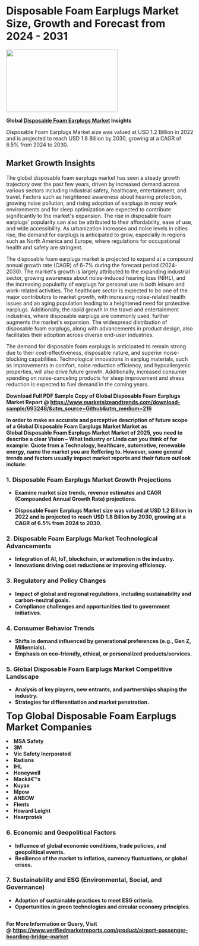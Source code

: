<H1>Disposable Foam Earplugs Market Size, Growth and Forecast from 2024 - 2031</H1><img class="aligncenter size-medium wp-image-584254" src="https://thirdeyenews.in/wp-content/uploads/2024/09/Global-Market-Research-300x168.jpeg" alt="" width="300" height="168" /><p><strong>Global&nbsp;<a href="https://www.marketsizeandtrends.com/download-sample/693248/&amp;utm_source=Github&utm_medium=216">Disposable Foam Earplugs Market</a> Insights</strong></p><p>Disposable Foam Earplugs Market size was valued at USD 1.2 Billion in 2022 and is projected to reach USD 1.8 Billion by 2030, growing at a CAGR of 6.5% from 2024 to 2030.</p><p><h2>Market Growth Insights</h2> <p>The global disposable foam earplugs market has seen a steady growth trajectory over the past few years, driven by increased demand across various sectors including industrial safety, healthcare, entertainment, and travel. Factors such as heightened awareness about hearing protection, growing noise pollution, and rising adoption of earplugs in noisy work environments and for sleep optimization are expected to contribute significantly to the market's expansion. The rise in disposable foam earplugs' popularity can also be attributed to their affordability, ease of use, and wide accessibility. As urbanization increases and noise levels in cities rise, the demand for earplugs is anticipated to grow, especially in regions such as North America and Europe, where regulations for occupational health and safety are stringent.</p> <p><strong></strong></p> <p>The disposable foam earplugs market is projected to expand at a compound annual growth rate (CAGR) of 6-7% during the forecast period (2024-2030). The market's growth is largely attributed to the expanding industrial sector, growing awareness about noise-induced hearing loss (NIHL), and the increasing popularity of earplugs for personal use in both leisure and work-related activities. The healthcare sector is expected to be one of the major contributors to market growth, with increasing noise-related health issues and an aging population leading to a heightened need for protective earplugs. Additionally, the rapid growth in the travel and entertainment industries, where disposable earplugs are commonly used, further augments the market's expansion. The widespread distribution of disposable foam earplugs, along with advancements in product design, also facilitates their adoption across diverse end-user industries.</p> <p>The demand for disposable foam earplugs is anticipated to remain strong due to their cost-effectiveness, disposable nature, and superior noise-blocking capabilities. Technological innovations in earplug materials, such as improvements in comfort, noise reduction efficiency, and hypoallergenic properties, will also drive future growth. Additionally, increased consumer spending on noise-canceling products for sleep improvement and stress reduction is expected to fuel demand in the coming years.</p> <p><strong></p><p><span class=""><strong>Download Full PDF Sample Copy of Global Disposable Foam Earplugs Market Report</strong> @ <a href="https://www.marketsizeandtrends.com/download-sample/693248/&amp;utm_source=Github&utm_medium=216" target="_blank">https://www.marketsizeandtrends.com/download-sample/693248/&amp;utm_source=Github&utm_medium=216</a></span></p><p>In order to make an accurate and perceptive description of future scope of a Global&nbsp;Disposable Foam Earplugs Market Market as Global&nbsp;Disposable Foam Earplugs Market Market of 2025, you need to describe a clear Vision &ndash; What Industry or Linda can you think of for example: Quote from a Technology, healthcare, automotive, renewable energy, name the market you are Reffering to. However, some general trends and factors usually impact market reports and their future outlook include:</p><h3>1.&nbsp;<strong>Disposable Foam Earplugs Market Growth Projections</strong></h3><ul><li>Examine market size trends, revenue estimates and CAGR (Compounded Annual Growth Rate) projections.</li><li><p>Disposable Foam Earplugs Market size was valued at USD 1.2 Billion in 2022 and is projected to reach USD 1.8 Billion by 2030, growing at a CAGR of 6.5% from 2024 to 2030.</p></li></ul><h3>2.&nbsp;<strong>Disposable Foam Earplugs Market Technological Advancements</strong></h3><ul><li>Integration of AI, IoT, blockchain, or automation in the industry.</li><li>Innovations driving cost reductions or improving efficiency.</li></ul><h3>3.&nbsp;<strong>Regulatory and Policy Changes</strong></h3><ul><li>Impact of global and regional regulations, including sustainability and carbon-neutral goals.</li><li>Compliance challenges and opportunities tied to government initiatives.</li></ul><h3>4.&nbsp;<strong>Consumer Behavior Trends</strong></h3><ul><li>Shifts in demand influenced by generational preferences (e.g., Gen Z, Millennials).</li><li>Emphasis on eco-friendly, ethical, or personalized products/services.</li></ul><h3>5.&nbsp;<strong>Global Disposable Foam Earplugs Market Competitive Landscape</strong></h3><ul><li>Analysis of key players, new entrants, and partnerships shaping the industry.</li><li>Strategies for differentiation and market penetration.</li></ul><p data-pm-slice="1 1 []"><span style="color: inherit; font-family: inherit; font-size: 25px;">Top Global Disposable Foam Earplugs Market Companies</span></p><div class="" data-test-id=""><p><li>MSA Safety</li><li> 3M</li><li> Vic Safety Incrporated</li><li> Radians</li><li> IHL</li><li> Honeywell</li><li> Mackâ€™s</li><li> Kuyax</li><li> Mpow</li><li> ANBOW</li><li> Flents</li><li> Howard Leight</li><li> Hearprotek</li></p></div><h3>6.&nbsp;<strong>Economic and Geopolitical Factors</strong></h3><ul><li>Influence of global economic conditions, trade policies, and geopolitical events.</li><li>Resilience of the market to inflation, currency fluctuations, or global crises.</li></ul><h3>7.&nbsp;<strong>Sustainability and ESG (Environmental, Social, and Governance)</strong></h3><ul><li>Adoption of sustainable practices to meet ESG criteria.</li><li>Opportunities in green technologies and circular economy principles.</li></ul><h2><strong style="font-size: 14px;">For More Information or Query, Visit @&nbsp;</strong><a style="background-color: #ffffff; font-size: 14px;" href="https://www.marketsizeandtrends.com/report/disposable-foam-earplugs-market/" target="_blank">https://www.verifiedmarketreports.com/product/airport-passenger-boarding-bridge-market</a></h2>
